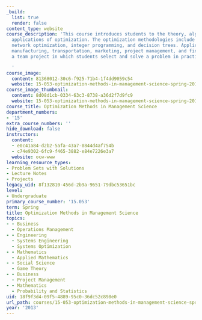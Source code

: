 ```yaml
---
_build:
  list: true
  render: false
content_type: website
course_description: 'This course introduces students to the theory, algorithms, and
  applications of optimization. The optimization methodologies include linear programming,
  network optimization, integer programming, and decision trees. Applications to logistics,
  manufacturing, transportation, marketing, project management, and finance. Includes
  a team project in which students select and solve a problem in practice.

  '
course_image:
  content: 81368012-30c6-f925-71b4-1f4dd9059c54
  website: 15-053-optimization-methods-in-management-science-spring-2013
course_image_thumbnail:
  content: 8d08d1cb-0334-63c3-8738-a36d2f7d9fc9
  website: 15-053-optimization-methods-in-management-science-spring-2013
course_title: Optimization Methods in Management Science
department_numbers:
- '15'
extra_course_numbers: ''
hide_download: false
instructors:
  content:
  - e0c41a84-d2b2-5afa-43a7-0844d4af754b
  - c74e9302-6fc9-f465-3882-e84e7226e3a7
  website: ocw-www
learning_resource_types:
- Problem Sets with Solutions
- Lecture Notes
- Projects
legacy_uid: 8f132810-456d-2b9a-9651-79dbc53651bc
level:
- Undergraduate
primary_course_number: '15.053'
term: Spring
title: Optimization Methods in Management Science
topics:
- - Business
  - Operations Management
- - Engineering
  - Systems Engineering
  - Systems Optimization
- - Mathematics
  - Applied Mathematics
- - Social Science
  - Game Theory
- - Business
  - Project Management
- - Mathematics
  - Probability and Statistics
uid: 18f9f3d4-09f5-4889-95c0-36dc52c898e0
url_path: courses/15-053-optimization-methods-in-management-science-spring-2013
year: '2013'
---
```

